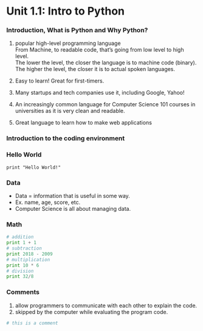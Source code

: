 # Unit 1.1: Intro to Python

### Introduction, What is Python and Why Python?
1. popular high-level programming language  
From Machine, to readable code, that’s going from low level to high level.    
The lower the level, the closer the language is to machine code (binary).  
The higher the level, the closer it is to actual spoken languages.  

2. Easy to learn! Great for first-timers.
3. Many startups and tech companies use it, including Google, Yahoo!
4. An increasingly common language for Computer Science 101 courses in universities as it is very clean and readable.
5. Great language to learn how to make web applications

### Introduction to the coding environment
### Hello World
` print "Hello World!" ` 


### Data  
- Data = information that is useful in some way.  
- Ex. name, age, score, etc.  
- Computer Science is all about managing data.  

### Math
``` python 
# addition
print 1 + 1
# subtraction
print 2018 - 2009
# multiplication
print 10 * 6
# division
print 32/8
```

### Comments
1. allow programmers to communicate with each other to explain the code.
2. skipped by the computer while evaluating the program code.
```python 
# this is a comment 
```
